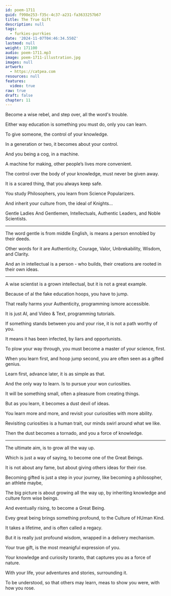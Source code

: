 ```yaml
---
id: poem-1711
guid: f998e253-f35c-4c37-a231-fa3633257b67
title: The True Gift
description: null
tags:
  - furkies-purrkies
date: '2024-11-07T04:46:34.550Z'
lastmod: null
weight: 171100
audio: poem-1711.mp3
image: poem-1711-illustration.jpg
images: null
artwork:
  - https://catpea.com
resources: null
features:
  video: true
raw: true
draft: false
chapter: 11
---
```


Become a wise rebel, and step over,
all the word's trouble.

Either way education is something you must do,
only you can learn.

To give someone,
the control of your knowledge.

In a generation or two,
it becomes about your control.

And you being a cog,
in a machine.

A machine for making,
other people’s lives more convenient.

The control over the body of your knowledge,
must never be given away.

It is a scared thing,
that you always keep safe.

You study Philosophers,
you learn from Science Popularizers.

And inherit your culture from,
the ideal of Knights…

Gentle Ladies And Gentlemen,
Intellectuals, Authentic Leaders, and Noble Scientists.

---

The word gentle is from middle English,
is means a person ennobled by their deeds.

Other words for it are Authenticity,
Courage, Valor, Unbrekability, Wisdom, and Clarity.

And an in intellectual is a person - who builds,
their creations are rooted in their own ideas.

---

A wise scientist is a grown intellectual,
but it is not a great example.

Because of al the fake education hoops,
you have to jump.

That really harms your Authenticity,
programming ismore accessible.

It is just AI, and Video & Text,
programming tutorials.

If something stands between you and your rise,
it is not a path worthy of you.

It means it has been infected,
by liars and opportunists.

To plow your way through,
you must become a master of your science, first.

When you learn first, and hoop jump second,
you are often seen as a gifted genius.

Learn first, advance later,
it is as simple as that.

And the only way to learn.
Is to pursue your won curiosities.

It will be something small,
often a pleasure from creating things.

But as you learn,
it becomes a dust devil of ideas.

You learn more and more,
and revisit your curiosities with more ability.

Revisiting curiosities is a human trait,
our minds swirl around what we like.

Then the dust becomes a tornado,
and you a force of knowledge.

---

The ultimate aim,
is to grow all the way up.

Which is just a way of saying,
to become one of the Great Beings.

It is not about any fame,
but about giving others ideas for their rise.

Becoming gifted is just a step in your journey,
like becoming a philosopher, an athlete maybe,

The big picture is about growing all the way up,
by inheriting knowledge and culture form wise beings.

And eventually rising,
to become a Great Being.

Evey great being brings something profound,
to the Culture of HUman Kind.

It takes a lifetime,
and is often called a regacy.

But it is really just profound wisdom,
wrapped in a delivery mechanism.

Your true gift,
is the most meanigful expression of you.

Your knowledge and curiosity toranto,
that captures you as a force of nature.

With your life, your adventures and stories,
surrounding it.

To be understood, so that others may learn,
meas to show you were, with how you rose.
